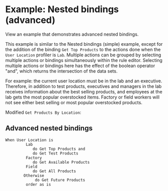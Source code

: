# Example: Nested bindings \(advanced\)

View an example that demonstrates advanced nested bindings.

This example is similar to the Nested bindings \(simple\) example, except for the addition of the binding `Get Top Products` to the actions done when the `User Location` profiler is `Lab`. Multiple actions can be grouped by selecting multiple actions or bindings simultaneously within the rule editor. Selecting multiple actions or bindings here has the effect of the boolean operator "and", which returns the intersection of the data sets.

For example: the current user location must be in the lab and an executive. Therefore, in addition to test products, executives and managers in the lab receives information about the best selling products, and employees at the lab gets the most popular overstocked items. Factory or field workers will not see either best selling or most popular overstocked products.

Modified `Get Products By Location`:

## Advanced nested bindings

```
When User Location is
  	     Lab
  	        do Get Top Products and
  	        do Get Test Products
  	     Factory
  	        do Get Available Products
  	     Field
  	        do Get All Products
  	    Otherwise
  	         do Get Future Products
  	     order as is
```


